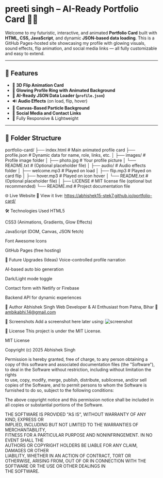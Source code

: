 # preeti singh – AI-Ready Portfolio Card 💼✨

Welcome to my futuristic, interactive, and animated **Portfolio Card** built with **HTML, CSS, JavaScript**, and dynamic **JSON-based data loading**. This is a GitHub Pages-hosted site showcasing my profile with glowing visuals, sound effects, flip animation, and social media links — all fully customizable and easy to extend.

---

## 🚀 Features

- 🎴 **3D Flip Animation Card**
- 🌈 **Glowing Profile Ring with Animated Background**
- 🧠 **AI-Ready JSON Data Loader (`profile.json`)**
- 🔊 **Audio Effects** (on load, flip, hover)
- 🌌 **Canvas-Based Particle Background**
- 🔗 **Social Media and Contact Links**
- 📱 Fully Responsive & Lightweight

---

## 📂 Folder Structure
portfolio-card/
├── index.html               # Main animated profile card
├── profile.json             # Dynamic data for name, role, links, etc.
│
├── images/                  # Profile image folder
│   ├── photo.jpg            # Your profile picture
│   └── README.txt           # (Optional placeholder file)
│
├── audio/                   # Audio effects folder
│   ├── welcome.mp3          # Played on load
│   ├── flip.mp3             # Played on card flip
│   ├── hover.mp3            # Played on icon hover
│   └── README.txt           # (Optional placeholder file)
│
├── LICENSE                  # MIT license file (optional but recommended)
└── README.md                # Project documentation file



🌐 Live Website
🔗 View it live:
https://abhishek15-stek7.github.io/portfolio-card/

🛠️ Technologies Used
HTML5

CSS3 (Animations, Gradients, Glow Effects)

JavaScript (DOM, Canvas, JSON fetch)

Font Awesome Icons

GitHub Pages (free hosting)

🤖 Future Upgrades (Ideas)
Voice-controlled profile narration

AI-based auto bio generation

Dark/Light mode toggle

Contact form with Netlify or Firebase

Backend API for dynamic experiences

🙌 Author
Abhishek Singh
Web Developer & AI Enthusiast from Patna, Bihar
📧 ambikabhi.14@gmail.com

📸 Screenshots
Add a screenshot here later using:
![screenshot](images/your-screenshot.png)

📄 License
This project is under the MIT License.

MIT License

Copyright (c) 2025 Abhishek Singh

Permission is hereby granted, free of charge, to any person obtaining a copy
of this software and associated documentation files (the "Software"), to deal
in the Software without restriction, including without limitation the rights  
to use, copy, modify, merge, publish, distribute, sublicense, and/or sell     
copies of the Software, and to permit persons to whom the Software is         
furnished to do so, subject to the following conditions:                      

The above copyright notice and this permission notice shall be included in   
all copies or substantial portions of the Software.                          

THE SOFTWARE IS PROVIDED "AS IS", WITHOUT WARRANTY OF ANY KIND, EXPRESS OR   
IMPLIED, INCLUDING BUT NOT LIMITED TO THE WARRANTIES OF MERCHANTABILITY,     
FITNESS FOR A PARTICULAR PURPOSE AND NONINFRINGEMENT. IN NO EVENT SHALL THE  
AUTHORS OR COPYRIGHT HOLDERS BE LIABLE FOR ANY CLAIM, DAMAGES OR OTHER       
LIABILITY, WHETHER IN AN ACTION OF CONTRACT, TORT OR OTHERWISE, ARISING FROM,
OUT OF OR IN CONNECTION WITH THE SOFTWARE OR THE USE OR OTHER DEALINGS IN    
THE SOFTWARE.
